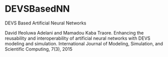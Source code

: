 # DEVSBasedNN
DEVS Based Artificial Neural Networks

David Ifeoluwa Adelani and Mamadou Kaba Traore.  Enhancing the reusability and interoperability of artificial neural networks with DEVS modeling and simulation. International Journal of Modeling, Simulation, and Scientific Computing, 7(3), 2015
